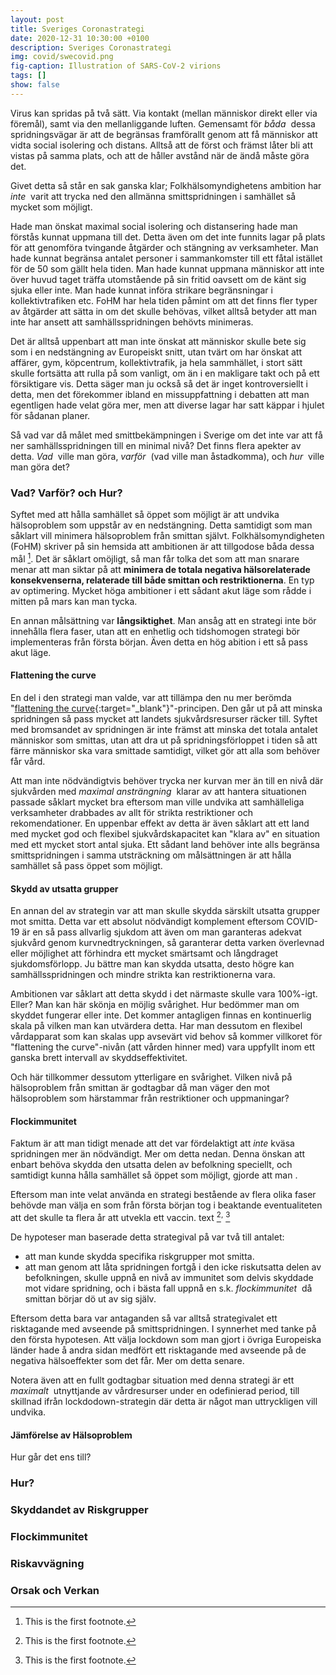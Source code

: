 ```yaml
---
layout: post
title: Sveriges Coronastrategi
date: 2020-12-31 10:30:00 +0100
description: Sveriges Coronastrategi 
img: covid/swecovid.png
fig-caption: Illustration of SARS-CoV-2 virions
tags: []
show: false
---
```

Virus kan spridas på två sätt. Via kontakt (mellan människor direkt eller via föremål), samt via den mellanliggande luften. Gemensamt för _båda_&nbsp; dessa spridningsvägar är att de begränsas framförallt genom att få människor att vidta social isolering och distans. Alltså att de först och främst låter bli att vistas på samma plats, och att de håller avstånd när de ändå måste göra det.

Givet detta så står en sak ganska klar; Folkhälsomyndighetens ambition har _inte_&nbsp; varit att trycka ned den allmänna smittspridningen i samhället så mycket som möjligt. 

Hade man önskat maximal social isolering och distansering hade man förstås kunnat uppmana till det. Detta även om det inte funnits lagar på plats för att genomföra tvingande åtgärder och stängning av verksamheter. Man hade kunnat begränsa antalet personer i sammankomster till ett fåtal istället för de 50 som gällt hela tiden. Man hade kunnat uppmana människor att inte över huvud taget träffa utomstående på sin fritid oavsett om de känt sig sjuka eller inte. Man hade kunnat införa strikare begränsningar i kollektivtrafiken etc. FoHM har hela tiden påmint om att det finns fler typer av åtgärder att sätta in om det skulle behövas, vilket alltså betyder att man inte har ansett att samhällsspridningen behövts minimeras.

Det är alltså uppenbart att man inte önskat att människor skulle bete sig som i en nedstängning av Europeiskt snitt, utan tvärt om har önskat att affärer, gym, köpcentrum, kollektivtrafik, ja hela sammhället, i stort sätt skulle fortsätta att rulla på som vanligt, om än i en makligare takt och på ett försiktigare vis. Detta säger man ju också så det är inget kontroversiellt i detta, men det förekommer ibland en missuppfattning i debatten att man egentligen hade velat göra mer, men att diverse lagar har satt käppar i hjulet för sådanan planer. 

Så vad var då målet med smittbekämpningen i Sverige om det inte var att få ner samhällsspridningen till en minimal nivå? Det finns flera apekter av detta. _Vad_&nbsp; ville man göra, _varför_&nbsp; (vad ville man åstadkomma), och _hur_&nbsp; ville man göra det?

### Vad? Varför? och Hur? ###

Syftet med att hålla samhället så öppet som möjligt är att undvika hälsoproblem som uppstår av en nedstängning. Detta samtidigt som man såklart vill minimera hälsoproblem från smittan självt. Folkhälsomyndigheten (FoHM) skriver på sin hemsida att ambitionen är att tillgodose båda dessa mål&nbsp;[^fohmlink]. Det är såklart omöjligt, så man får tolka det som att man snarare menar att man siktar på att **minimera de totala negativa hälsorelaterade konsekvenserna, relaterade till både smittan och restriktionerna**. En typ av optimering. Mycket höga ambitioner i ett sådant akut läge som rådde i mitten på mars kan man tycka.

En annan målsättning var **långsiktighet**. Man ansåg att en strategi inte bör innehålla flera faser, utan att en enhetlig och tidshomogen strategi bör implementeras från första början. Även detta en hög abition i ett så pass akut läge.

#### Flattening the curve ####

En del i den strategi man valde, var att tillämpa den nu mer berömda "[flattening the curve](https://en.wikipedia.org/wiki/Flattening_the_curve){:target="_blank"}"-principen. Den går ut på att minska spridningen så pass mycket att landets sjukvårdsresurser räcker till. Syftet med bromsandet av spridningen är inte främst att minska det totala antalet människor som smittas, utan att dra ut på spridningsförloppet i tiden så att färre människor ska vara smittade samtidigt, vilket gör att alla som behöver får vård. 

Att man inte nödvändigtvis behöver trycka ner kurvan mer än till en nivå där sjukvården med _maximal ansträngning_&nbsp; klarar av att hantera situationen passade såklart mycket bra eftersom man ville undvika att samhälleliga verksamheter drabbades av allt för strikta restriktioner och rekomendationer. En uppenbar effekt av detta är även såklart att ett land med mycket god och flexibel sjukvårdskapacitet kan "klara av" en situation med ett mycket stort antal sjuka. Ett sådant land behöver inte alls begränsa smittspridningen i samma utsträckning om målsättningen är att hålla samhället så pass öppet som möjligt.

#### Skydd av utsatta grupper ####

En annan del av strategin var att man skulle skydda särskilt utsatta grupper mot smitta. Detta var ett absolut nödvändigt komplement eftersom COVID-19 är en så pass allvarlig sjukdom att även om man garanteras adekvat sjukvård genom kurvnedtryckningen, så garanterar detta varken överlevnad eller möjlighet att förhindra ett mycket smärtsamt och långdraget sjukdomsförlopp. Ju bättre man kan skydda utsatta, desto högre kan samhällsspridningen och mindre strikta kan restriktionerna vara.

Ambitionen var såklart att detta skydd i det närmaste skulle vara 100%-igt. Eller? Man kan här skönja en möjlig svårighet. Hur bedömmer man om skyddet fungerar eller inte. Det kommer antagligen finnas en kontinuerlig skala på vilken man kan utvärdera detta. Har man dessutom en flexibel vårdapparat som kan skalas upp avsevärt vid behov så kommer villkoret för "flattening the curve"-nivån (att vården hinner med) vara uppfyllt inom ett ganska brett intervall av skyddseffektivitet.

Och här tillkommer dessutom ytterligare en svårighet. Vilken nivå på hälsoproblem från smittan är godtagbar då man väger den mot hälsoproblem som härstammar från restriktioner och uppmaningar?

#### Flockimmunitet ####

Faktum är att man tidigt menade att det var fördelaktigt att *inte* kväsa spridningen mer än nödvändigt. Mer om detta nedan. 
Denna önskan att enbart behöva skydda den utsatta delen av befolkning speciellt, och samtidigt kunna hålla samhället så öppet som möjligt, gjorde att man .

Eftersom man inte velat använda en strategi bestående av flera olika faser behövde man välja en som från första början tog i beaktande eventualiteten att det skulle ta flera år att utvekla ett vaccin. 
text&nbsp;[^flock1]<sup>,</sup>&nbsp;[^flock2]

De hypoteser man baserade detta strategival på var två till antalet:

* att man kunde skydda specifika riskgrupper mot smitta.
* att man genom att låta spridningen fortgå i den icke riskutsatta delen av befolkningen, skulle uppnå en nivå av immunitet som delvis skyddade mot vidare spridning, och i bästa fall uppnå en s.k. _flockimmunitet_&nbsp; då smittan börjar dö ut av sig själv.

Eftersom detta bara var antaganden så var alltså strategivalet ett risktagande med avseende på smittspridningen. I synnerhet med tanke på den första hypotesen. Att välja lockdown som man gjort i övriga Europeiska länder hade å andra sidan medfört ett risktagande med avseende på de negativa hälsoeffekter som det får. Mer om detta senare.

Notera även att en fullt godtagbar situation med denna strategi är ett _maximalt_&nbsp; utnyttjande av vårdresurser under en odefinierad period, till skillnad ifrån lockdodown-strategin där detta är något man uttryckligen vill undvika. 

#### Jämförelse av Hälsoproblem ####

Hur går det ens till?

### Hur? ###
### Skyddandet av Riskgrupper ###
### Flockimmunitet ###
### Riskavvägning ###
### Orsak och Verkan ###

[^fohmlink]: This is the first footnote.
[^flock1]: This is the first footnote.
[^flock2]: This is the first footnote.
